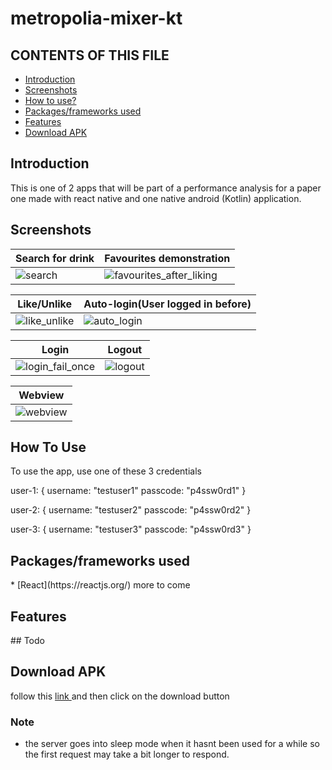 # metropolia-mixer-kt

CONTENTS OF THIS FILE
---------------------

 * <a href="#introduction">Introduction</a>
 * <a href="#screenshots">Screenshots</a>
 * <a href="#how-to-use">How to use?</a>
 * <a href="#packages-frameworks">Packages/frameworks used</a>
 * <a href="#features">Features</a>
 * <a href="#download-apk">Download APK</a>

<h2 id="introduction">Introduction</h2>
This is one of 2 apps that will be part of a performance analysis for a paper
one made with react native and one native android (Kotlin) application.

<h2 id="screenshots"> Screenshots </h2>

| Search for drink  | Favourites demonstration |
|------------|-------------|
| ![search](https://user-images.githubusercontent.com/33485810/118988626-08d90d80-b98a-11eb-8258-5b421c81f070.gif) | ![favourites_after_liking](https://user-images.githubusercontent.com/33485810/118988411-d6c7ab80-b989-11eb-87f1-46ea81e82c6d.gif) |

| Like/Unlike   | Auto-login(User logged in before) |
|------------|-------------|
| ![like_unlike](https://user-images.githubusercontent.com/33485810/118988464-e21ad700-b989-11eb-9b09-bee1c0ee757f.gif) | ![auto_login](https://user-images.githubusercontent.com/33485810/118988318-c283ae80-b989-11eb-94fd-a536044d363a.gif) |

| Login   | Logout |
|------------|-------------|
| ![login_fail_once](https://user-images.githubusercontent.com/33485810/118988522-ee9f2f80-b989-11eb-8e83-c5d452470da4.gif) | ![logout](https://user-images.githubusercontent.com/33485810/118988574-fd85e200-b989-11eb-89b9-aec647c52ba9.gif) |

| Webview |
|-------------|
| ![webview](https://user-images.githubusercontent.com/33485810/118988726-1f7f6480-b98a-11eb-946a-4471e66819fc.gif) |


<h2 id="how-to-use"> How To Use </h2>
To use the app, use one of these 3 credentials

user-1: {
username: "testuser1"
passcode: "p4ssw0rd1"
}

user-2: {
username: "testuser2"
passcode: "p4ssw0rd2"
}

user-3: {
username: "testuser3"
passcode: "p4ssw0rd3"
}

<h2 id="packages-frameworks"> Packages/frameworks used </h2>
* [React](https://reactjs.org/)
more to come

<h2 id="features"> Features </h2>
##
Todo

<h2 id="download-apk"> Download APK</h2>
follow this <a href="https://github.com/pokumars/metropolia-mixer-kt/blob/main/metropolia-mixer-kt.apk">link </a> and then click on the download button


### Note
- the server goes into sleep mode when it hasnt been used for a while so the first request may take
 a bit longer to respond.

